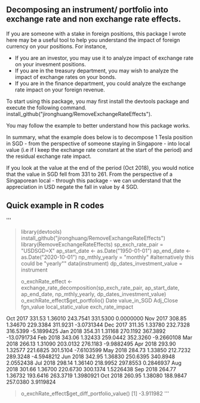 ## Decomposing an instrument/ portfolio into exchange rate and non exchange rate effects.

If you are someone with a stake in foreign positions, this package I wrote here may be a useful tool to help you understand the impact of foreign currency on your positions. For instance,

- If you are an investor, you may use it to analyze impact of exchange rate on your invesment positions.
- If you are in the treasury department, you may wish to analyze the impact of exchange rates on your bonds.
- If you are in the finance department, you could analyze the exchange rate impact on your foreign revenue.

To start using this package, you may first install the devtools package and execute the following command. install_github("jironghuang/RemoveExchangeRateEffects").

You may follow the example to better understand how this package works. 

In summary, what the example does below is to decompose 1 Tesla position in SGD - from the perspective of someone staying in Singapore - into local value (i.e if I keep the exchange rate constant at the start of the period) and the residual exchange rate impact. 

If you look at the value at the end of the period (Oct 2018), you would notice that the value in SGD fell from 331 to 261. From the perspective of a Singaporean local - through this package -  we can understand that the appreciation in USD negate the fall in value by 4 SGD.       

## Quick example in R codes

'''
> library(devtools)
> install_github("jironghuang/RemoveExchangeRateEffects")
> library(RemoveExchangeRateEffects)
> sp_exch_rate_pair = "USDSGD=X"
> ap_start_date <- as.Date("1950-01-01")
> ap_end_date <- as.Date("2020-10-01")
> np_mthly_yearly = "monthly"  #alternatively this could be "yearly""
> data(instrument)
> dp_dates_investment_value = instrument
>
> o_exchRate_effect <- exchange_rate_decomposition(sp_exch_rate_pair, ap_start_date, ap_end_date, np_mthly_yearly, dp_dates_investment_value)
> o_exchRate_effect$get_portfolio()
Date         value_in_SGD Adj_Close fgn_value local_static_value exch_rate_impact
>
Oct 2017     331.53   1.36010  243.7541           331.5300        0.0000000
Nov 2017     308.85   1.34670  229.3384           311.9231       -3.0731344
Dec 2017     311.35   1.33780  232.7328           316.5399       -5.1899425
Jan 2018     354.31   1.31168  270.1192           367.3892      -13.0791734
Feb 2018     343.06   1.32433  259.0442           352.3260       -9.2660108
Mar 2018     266.13   1.31090  203.0132           276.1183       -9.9882495
Apr 2018     293.90   1.32577  221.6825           301.5104       -7.6103599
May 2018     284.73   1.33850  212.7232           289.3248       -4.5948212
Jun 2018     342.95   1.36830  250.6395           340.8948        2.0552438
Jul 2018     298.14   1.36140  218.9952           297.8553        0.2846937
Aug 2018     301.66   1.36700  220.6730           300.1374        1.5226438
Sep 2018     264.77   1.36732  193.6416           263.3719        1.3980921
Oct 2018     260.95   1.38080  188.9847           257.0380        3.9119824

> o_exchRate_effect$get_diff_portfolio_value()
[1] -3.911982
'''

